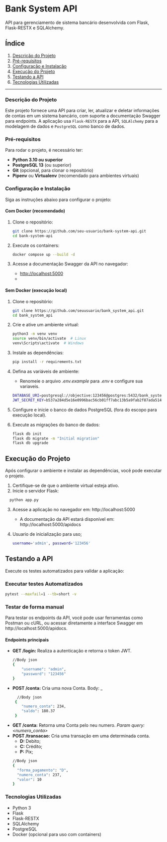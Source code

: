 # Bank System API

API para gerenciamento de sistema bancário desenvolvida com Flask, Flask-RESTX e SQLAlchemy.

## Índice

1. [Descrição do Projeto](#descrição-do-projeto)
2. [Pré-requisitos](#pré-requisitos)
3. [Configuração e Instalação](#configuração-e-instalação)
4. [Execução do Projeto](#execução-do-projeto)
5. [Testando a API](#testando-a-api)
6. [Tecnologias Utilizadas](#tecnologias-utilizadas)

---

### Descrição do Projeto

Este projeto fornece uma API para criar, ler, atualizar e deletar informações de contas em um sistema bancário, com suporte a documentação Swagger para endpoints. A aplicação usa `Flask-RESTX` para a API, `SQLAlchemy` para a modelagem de dados e `PostgreSQL` como banco de dados.

### Pré-requisitos

Para rodar o projeto, é necessário ter:

- **Python 3.10 ou superior**
- **PostgreSQL 13** (ou superior)
- **Git** (opcional, para clonar o repositório)
- **Pipenv** ou **Virtualenv** (recomendado para ambientes virtuais)

### Configuração e Instalação

Siga as instruções abaixo para configurar o projeto:

#### Com Docker (recomendado)
1. Clone o repositório:

   ```bash
   git clone https://github.com/seu-usuario/bank-system-api.git
   cd bank-system-api
   

2. Execute os containers:

    ```bash
    docker compose up --build -d
    ```
3. Acesse a documentação Swagger da API no navegador:

    - [http://localhost:5000](http://localhost:5000/apidocs)
    - 
#### Sem Docker (execução local)

1. Clone o repositório:

    ```bash
    git clone https://github.com/seuusuario/bank_system_api.git
    cd bank_system_api
    ```

2. Crie e ative um ambiente virtual:

    ```bash
    python3 -m venv venv
    source venv/bin/activate  # Linux
    venv\Scripts\activate  # Windows
    ```

3. Instale as dependências:

    ```bash
    pip install -r requirements.txt
    ```

4. Defina as variáveis de ambiente:
    - Renomeie o arquivo _.env.example_ para ._env_ e configure sua variaveis.

    ```bash
    DATABASE_URI=postgresql://objective:123456@postgres:5432/bank_system
   JWT_SECRET_KEY=b537a284d5e16e0996bac56cb01ff7abc13b5a9fab2f87ada5145fc6782b4247
   ```

5. Configure e inicie o banco de dados PostgreSQL (fora do escopo para execução local).

6. Execute as migrações do banco de dados:

    ```bash
    flask db init
    flask db migrate -m "Initial migration"
    flask db upgrade
    ```
## Execução do Projeto
Após configurar o ambiente e instalar as dependências, você pode executar o projeto.

1. Certifique-se de que o ambiente virtual esteja ativo.
2. Inicie o servidor Flask:
 ```bash
   python app.py
   ```
3. Acesse a aplicação no navegador em: http://localhost:5000
   - A documentação da API estará disponível em: http://localhost:5000/apidocs

4. Usuario de inicialização para uso;
   ```bash
   username='admin', password='123456'
   ```

## Testando a API

Execute os testes automatizados para validar a aplicação:

### Executar testes Automatizados 

```bash
pytest --maxfail=1 --tb=short -v
```
### Testar de forma manual
Para testar os endpoints da API, você pode usar ferramentas como Postman ou cURL, ou acessar diretamente a interface Swagger em http://localhost:5000/apidocs.


#### Endpoints principais
 - **GET /login:** Realiza a autenticação e retorna o token JWT.
    ```bash
   //Body json
    {
        "username": "admin",
        "password": "123456"
    }
    ```
- **POST /conta:** Cria uma nova Conta. Body:  _ 
   ```bash
     //Body json
    { 
       "numero_conta": 234,
       "saldo": 180.37
    }
   ```
 - **GET /conta:** Retorna uma Conta pelo neu numero. _Param query: <numero_conta>_
 - **POST /transacao:** Cria uma transação em uma determinada conta.
   - **D:** Debito;
   - **C:** Crédito;
   - **P:** Pix;
    ```bash
   //Body json
    {
      "forma_pagamento": "D",
      "numero_conta": 237,
      "valor": 10
    }
    ```

### Tecnologias Utilizadas

 - Python 3
 - Flask
 - Flask-RESTX
 - SQLAlchemy
 - PostgreSQL
 - Docker (opcional para uso com containers)
